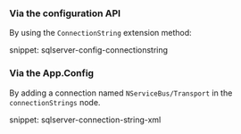 ### Via the configuration API

By using the `ConnectionString` extension method:

snippet: sqlserver-config-connectionstring


### Via the App.Config

By adding a connection named `NServiceBus/Transport` in the `connectionStrings` node.

snippet: sqlserver-connection-string-xml
